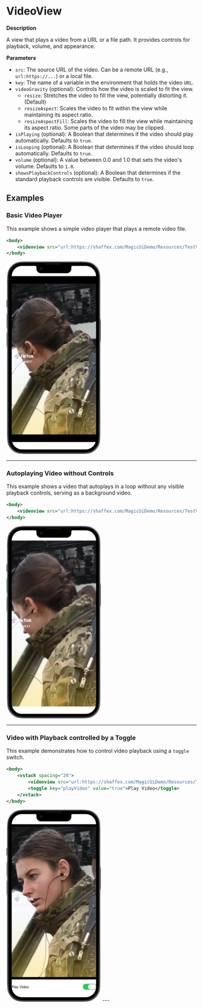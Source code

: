 # VideoView

**Description**

A view that plays a video from a URL or a file path. It provides controls for playback, volume, and appearance.

**Parameters**

- `src`: The source URL of the video. Can be a remote URL (e.g., `url:https://...`) or a local file.
- `key`: The name of a variable in the environment that holds the video `URL`.
- `videoGravity` (optional): Controls how the video is scaled to fit the view.
  - `resize`: Stretches the video to fill the view, potentially distorting it. (Default)
  - `resizeAspect`: Scales the video to fit within the view while maintaining its aspect ratio.
  - `resizeAspectFill`: Scales the video to fill the view while maintaining its aspect ratio. Some parts of the video may be clipped.
- `isPlaying` (optional): A Boolean that determines if the video should play automatically. Defaults to `true`.
- `isLooping` (optional): A Boolean that determines if the video should loop automatically. Defaults to `true`.
- `volume` (optional): A value between 0.0 and 1.0 that sets the video's volume. Defaults to `1.0`.
- `showsPlaybackControls` (optional): A Boolean that determines if the standard playback controls are visible. Defaults to `true`.

## Examples

### Basic Video Player

This example shows a simple video player that plays a remote video file.

```xml
<body>
    <videoview src="url:https://shaffex.com/MagicUiDemo/Resources/TestVideo.mp4" videoGravity="resizeAspect"/>
</body>
```
<img src="/Screenshots/Views/Custom/videoview_1.png" width="250" alt="Screenshot">


---

### Autoplaying Video without Controls

This example shows a video that autoplays in a loop without any visible playback controls, serving as a background video.

```xml
<body>
    <videoview src="url:https://shaffex.com/MagicUiDemo/Resources/TestVideo.mp4" videoGravity="resizeAspectFill" showsPlaybackControls="false" isLooping="true" volume="0.0"/>
</body>
```
<img src="/Screenshots/Views/Custom/videoview_2.png" width="250" alt="Screenshot">

---

### Video with Playback controlled by a Toggle

This example demonstrates how to control video playback using a `toggle` switch.

```xml
<body>
    <vstack spacing="20">
        <videoview src="url:https://shaffex.com/MagicUiDemo/Resources/TestVideo.mp4" videoGravity="resizeAspect" isPlaying="$playVideo" isLooping="false"/>
        <toggle key="playVideo" value="true">Play Video</toggle>
    </vstack>
</body>
```
<img src="/Screenshots/Views/Custom/videoview_3.png" width="250" alt="Screenshot">
---
